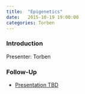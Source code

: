 ```yaml
---
title:  "Epigenetics"
date:   2015-10-19 19:00:00
categories: Torben
---
```


### Introduction

Presenter: Torben

### Follow-Up

* [Presentation TBD](/assets/present/tbd.pdf) 

